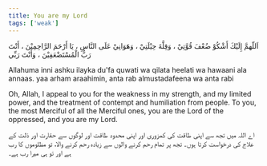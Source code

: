 ```yaml
---
title: You are my Lord
tags: ['weak']
---
```


<p class="amiri-regular text-3xl py-4 leading-[4.6rem]">اَللّهمَّ إِلَيْكَ أَشْكُوْ ضُعْفَ قُوَّتِيْ ، وَقِلَّةَ حِيْلَتِيْ ، وَهَوَانِيْ عَلَى النَّاسِ ، يَا أَرْحَمَ الرَّاحِمِيْنَ ، أَنْتَ رَبُّ الْمُسْتَضْعَفِيْنَ ، وَأَنْتَ رَبِّي</p>

<p class="text-[21px] py-4 leading-loose" style="direction:ltr;">Allahuma inni ashku ilayka du'fa quwati wa qilata heelati wa hawaani ala annaas. yaa arham araahimin, anta rab almustadafeena wa anta rabi</p>

<p class="text-xl py-4 leading-loose" style="direction:ltr;">Oh, Allah, I appeal to you for the weakness in my strength, and my limited power, and the treatment of contempt and humiliation from people. To you, the most Merciful of all the Merciful ones, you are the Lord of the oppressed, and you are my Lord.</p>

<p class="noto-nastaliq text-[18px] py-2 leading-[4rem]">اے اللہ میں تجھ سے اپنی طاقت کی کمزوری اور اپنی محدود طاقت اور لوگوں سے حقارت اور ذلت کے علاج کی درخواست کرتا ہوں۔ تجھ پر تمام رحم کرنے والوں سے زیادہ رحم کرنے والا، تو مظلوموں کا رب ہے اور تو ہی میرا رب ہے۔</p>
